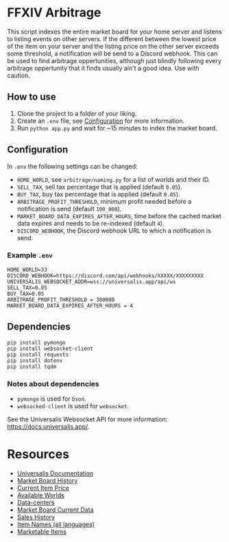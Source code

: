 # FFXIV Arbitrage

This script indexes the entire market board for your home server and listens to listing events on other servers.
If the different between the lowest price of the item on your server and the listing price on the other server exceeds some threshold, a notification will be send to a Discord webhook. 
This can be used to find arbitrage oppertunities, although just blindly following every arbitrage oppertunity that it finds usually ain't a good idea.
Use with caution.

## How to use

 1. Clone the project to a folder of your liking.
 2. Create an `.env` file, see [Configuration](#configuration) for more information.
 3. Run `python app.py` and wait for ~15 minutes to index the market board.

## Configuration

In `.env` the following settings can be changed:

 * `HOME_WORLD`, see `arbitrage/naming.py` for a list of worlds and their ID.
 * `SELL_TAX`, sell tax percentage that is applied (default `0.05`).
 * `BUY_TAX`, buy tax percentage that is applied (default `0.05`).
 * `ARBITRAGE_PROFIT_THRESHOLD`, minimum profit needed before a notification is send (default `100_000`).
 * `MARKET_BOARD_DATA_EXPIRES_AFTER_HOURS`, time before the cached market data expires and needs to be re-indexed (default `4`).
 * `DISCORD_WEBHOOK`, the Discord webhook URL to which a notification is send.

### Example `.env`

```
HOME_WORLD=33
DISCORD_WEBHOOK=https://discord.com/api/webhooks/XXXXX/XXXXXXXXX
UNIVERSALIS_WEBSOCKET_ADDR=wss://universalis.app/api/ws
SELL_TAX=0.05
BUY_TAX=0.05
ARBITRAGE_PROFIT_THRESHOLD = 300000
MARKET_BOARD_DATA_EXPIRES_AFTER_HOURS = 4
```

## Dependencies

```
pip install pymongo
pip install websocket-client
pip install requests
pip install dotenv
pip install tqdm
```

### Notes about dependencies

 * `pymongo` is used for `bson`.
 * `websocked-client` is used for `websocket`.

See the Universalis Websocket API for more information: https://docs.universalis.app/.

# Resources

 * [Universalis Documentation](https://docs.universalis.app/)
 * [Market Board History](https://universalis.app/api/v2/europe/43557)
 * [Current Item Price](https://universalis.app/api/v2/aggregated/europe/43557)
 * [Available Worlds](https://universalis.app/api/v2/worlds)
 * [Data-centers](https://universalis.app/api/v2/data-centers)
 * [Market Board Current Data](https://universalis.app/api/v2/europe/43557)
 * [Sales History](https://universalis.app/api/v2/history/europe/43557?minSalePrice=0&maxSalePrice=2147483647)
 * [Item Names (all languages)](https://raw.githubusercontent.com/ffxiv-teamcraft/ffxiv-teamcraft/master/libs/data/src/lib/json/items.json)
 * [Marketable Items](https://universalis.app/api/v2/marketable)

